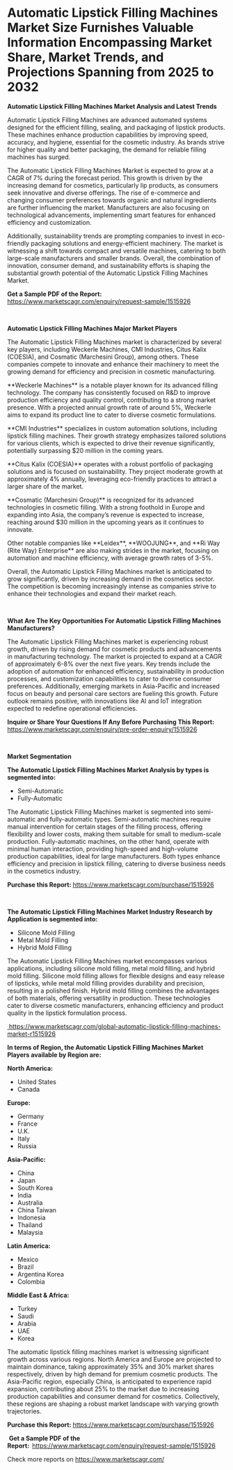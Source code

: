 <p><h1>Automatic Lipstick Filling Machines Market Size Furnishes Valuable Information Encompassing Market Share, Market Trends, and Projections Spanning from 2025 to 2032</h1></p><p><strong>Automatic Lipstick Filling Machines Market Analysis and Latest Trends</strong></p>
<p><p>Automatic Lipstick Filling Machines are advanced automated systems designed for the efficient filling, sealing, and packaging of lipstick products. These machines enhance production capabilities by improving speed, accuracy, and hygiene, essential for the cosmetic industry. As brands strive for higher quality and better packaging, the demand for reliable filling machines has surged.</p><p>The Automatic Lipstick Filling Machines Market is expected to grow at a CAGR of 7% during the forecast period. This growth is driven by the increasing demand for cosmetics, particularly lip products, as consumers seek innovative and diverse offerings. The rise of e-commerce and changing consumer preferences towards organic and natural ingredients are further influencing the market. Manufacturers are also focusing on technological advancements, implementing smart features for enhanced efficiency and customization.</p><p>Additionally, sustainability trends are prompting companies to invest in eco-friendly packaging solutions and energy-efficient machinery. The market is witnessing a shift towards compact and versatile machines, catering to both large-scale manufacturers and smaller brands. Overall, the combination of innovation, consumer demand, and sustainability efforts is shaping the substantial growth potential of the Automatic Lipstick Filling Machines Market.</p></p>
<p><strong>Get a Sample PDF of the Report:&nbsp;</strong> <a href="https://www.marketscagr.com/enquiry/request-sample/1515926?utm_campaign=2003&utm_medium=2&utm_source=Github&utm_content=ia&utm_term=18012025&utm_id=automatic-lipstick-filling-machines">https://www.marketscagr.com/enquiry/request-sample/1515926</a></p>
<p>&nbsp;</p>
<p><strong>Automatic Lipstick Filling Machines Major Market Players</strong></p>
<p><p>The Automatic Lipstick Filling Machines market is characterized by several key players, including Weckerle Machines, CMI Industries, Citus Kalix (COESIA), and Cosmatic (Marchesini Group), among others. These companies compete to innovate and enhance their machinery to meet the growing demand for efficiency and precision in cosmetic manufacturing.</p><p>**Weckerle Machines** is a notable player known for its advanced filling technology. The company has consistently focused on R&D to improve production efficiency and quality control, contributing to a strong market presence. With a projected annual growth rate of around 5%, Weckerle aims to expand its product line to cater to diverse cosmetic formulations.</p><p>**CMI Industries** specializes in custom automation solutions, including lipstick filling machines. Their growth strategy emphasizes tailored solutions for various clients, which is expected to drive their revenue significantly, potentially surpassing $20 million in the coming years.</p><p>**Citus Kalix (COESIA)** operates with a robust portfolio of packaging solutions and is focused on sustainability. They project moderate growth at approximately 4% annually, leveraging eco-friendly practices to attract a larger share of the market.</p><p>**Cosmatic (Marchesini Group)** is recognized for its advanced technologies in cosmetic filling. With a strong foothold in Europe and expanding into Asia, the company’s revenue is expected to increase, reaching around $30 million in the upcoming years as it continues to innovate.</p><p>Other notable companies like **Leidex**, **WOOJUNG**, and **Ri Way (Rite Way) Enterprise** are also making strides in the market, focusing on automation and machine efficiency, with average growth rates of 3-5%.</p><p>Overall, the Automatic Lipstick Filling Machines market is anticipated to grow significantly, driven by increasing demand in the cosmetics sector. The competition is becoming increasingly intense as companies strive to enhance their technologies and expand their market reach.</p></p>
<p>&nbsp;</p>
<p><strong>What Are The Key Opportunities For Automatic Lipstick Filling Machines Manufacturers?</strong></p>
<p><p>The Automatic Lipstick Filling Machines market is experiencing robust growth, driven by rising demand for cosmetic products and advancements in manufacturing technology. The market is projected to expand at a CAGR of approximately 6-8% over the next five years. Key trends include the adoption of automation for enhanced efficiency, sustainability in production processes, and customization capabilities to cater to diverse consumer preferences. Additionally, emerging markets in Asia-Pacific and increased focus on beauty and personal care sectors are fueling this growth. Future outlook remains positive, with innovations like AI and IoT integration expected to redefine operational efficiencies.</p></p>
<p><strong>Inquire or Share Your Questions If Any Before Purchasing This Report:</strong> <a href="https://www.marketscagr.com/enquiry/pre-order-enquiry/1515926?utm_campaign=2003&utm_medium=2&utm_source=Github&utm_content=ia&utm_term=18012025&utm_id=automatic-lipstick-filling-machines">https://www.marketscagr.com/enquiry/pre-order-enquiry/1515926</a></p>
<p>&nbsp;</p>
<p><strong>Market Segmentation</strong></p>
<p><strong>The Automatic Lipstick Filling Machines Market Analysis by types is segmented into:</strong></p>
<p><ul><li>Semi-Automatic</li><li>Fully-Automatic</li></ul></p>
<p><p>The Automatic Lipstick Filling Machines market is segmented into semi-automatic and fully-automatic types. Semi-automatic machines require manual intervention for certain stages of the filling process, offering flexibility and lower costs, making them suitable for small to medium-scale production. Fully-automatic machines, on the other hand, operate with minimal human interaction, providing high-speed and high-volume production capabilities, ideal for large manufacturers. Both types enhance efficiency and precision in lipstick filling, catering to diverse business needs in the cosmetics industry.</p></p>
<p><strong>Purchase this Report:&nbsp;</strong><a href="https://www.marketscagr.com/purchase/1515926?utm_campaign=2003&utm_medium=2&utm_source=Github&utm_content=ia&utm_term=18012025&utm_id=automatic-lipstick-filling-machines">https://www.marketscagr.com/purchase/1515926</a></p>
<p>&nbsp;</p>
<p><strong>The Automatic Lipstick Filling Machines Market Industry Research by Application is segmented into:</strong></p>
<p><ul><li>Silicone Mold Filling</li><li>Metal Mold Filling</li><li>Hybrid Mold Filling</li></ul></p>
<p><p>The Automatic Lipstick Filling Machines market encompasses various applications, including silicone mold filling, metal mold filling, and hybrid mold filling. Silicone mold filling allows for flexible designs and easy release of lipsticks, while metal mold filling provides durability and precision, resulting in a polished finish. Hybrid mold filling combines the advantages of both materials, offering versatility in production. These technologies cater to diverse cosmetic manufacturers, enhancing efficiency and product quality in the lipstick formulation process.</p></p>
<p><a href="https://www.marketscagr.com/global-automatic-lipstick-filling-machines-market-r1515926?utm_campaign=2003&utm_medium=2&utm_source=Github&utm_content=ia&utm_term=18012025&utm_id=automatic-lipstick-filling-machines">&nbsp;https://www.marketscagr.com/global-automatic-lipstick-filling-machines-market-r1515926</a></p>
<p><strong>In terms of Region, the Automatic Lipstick Filling Machines Market Players available by Region are:</strong></p>
<p>
    <p> <strong> North America: </strong>
        <ul>
            <li>United States</li>
            <li>Canada</li>
        </ul>
        </p> 
    <p> <strong> Europe: </strong>
        <ul>
            <li>Germany</li>
            <li>France</li>
            <li>U.K.</li>
            <li>Italy</li>
            <li>Russia</li>
        </ul>
        </p> 
    <p> <strong> Asia-Pacific: </strong>
        <ul>
            <li>China</li>
            <li>Japan</li>
            <li>South Korea</li>
            <li>India</li>
            <li>Australia</li>
            <li>China Taiwan</li>
            <li>Indonesia</li>
            <li>Thailand</li>
            <li>Malaysia</li>
        </ul>
        </p> 
    <p> <strong> Latin America: </strong>
        <ul>
            <li>Mexico</li>
            <li>Brazil</li>
            <li>Argentina Korea</li>
            <li>Colombia</li>
        </ul>
        </p> 
    <p> <strong> Middle East & Africa: </strong>
        <ul>
            <li>Turkey</li>
            <li>Saudi</li>
            <li>Arabia</li>
            <li>UAE</li>
            <li>Korea</li>
        </ul>
    </p>
    </p>
<p><p>The automatic lipstick filling machines market is witnessing significant growth across various regions. North America and Europe are projected to maintain dominance, taking approximately 35% and 30% market shares respectively, driven by high demand for premium cosmetic products. The Asia-Pacific region, especially China, is anticipated to experience rapid expansion, contributing about 25% to the market due to increasing production capabilities and consumer demand for cosmetics. Collectively, these regions are shaping a robust market landscape with varying growth trajectories.</p></p>
<p><strong>Purchase this Report: </strong><a href="https://www.marketscagr.com/purchase/1515926?utm_campaign=2003&utm_medium=2&utm_source=Github&utm_content=ia&utm_term=18012025&utm_id=automatic-lipstick-filling-machines">https://www.marketscagr.com/purchase/1515926</a></p>
<p>&nbsp;<strong>Get a Sample PDF of the Report:&nbsp;&nbsp;</strong><a href="https://www.marketscagr.com/enquiry/request-sample/1515926?utm_campaign=2003&utm_medium=2&utm_source=Github&utm_content=ia&utm_term=18012025&utm_id=automatic-lipstick-filling-machines">https://www.marketscagr.com/enquiry/request-sample/1515926</a></p>
<p><strong></strong></p>
<p>Check more reports on <a href="https://www.marketscagr.com/?utm_campaign=2003&utm_medium=2&utm_source=Github&utm_content=ia&utm_term=18012025&utm_id=automatic-lipstick-filling-machines">https://www.marketscagr.com/</a></p>